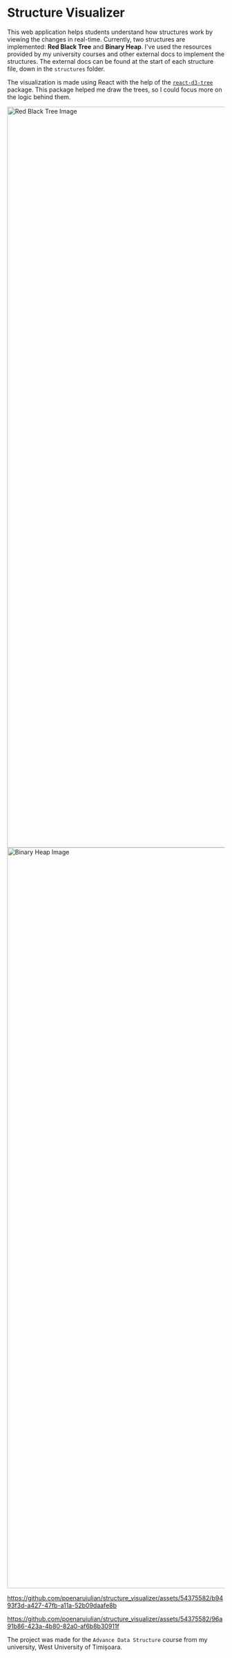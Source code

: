 # Structure Visualizer

This web application helps students understand how structures work by viewing the changes in real-time. Currently, two structures are implemented: **Red Black Tree** and **Binary Heap**. I've used the resources provided by my university courses and other external docs to implement the structures. The external docs can be found at the start of each structure file, down in the `structures` folder.

The visualization is made using React with the help of the [`react-d3-tree`](https://www.npmjs.com/package/react-d3-tree) package. This package helped me draw the trees, so I could focus more on the logic behind them.

<img width="1710" alt="Red Black Tree Image" src="https://github.com/poenaruiulian/structure_visualizer/assets/54375582/868bb654-409f-4240-8a7e-ddda89503237">
<img width="1710" alt="Binary Heap Image" src="https://github.com/poenaruiulian/structure_visualizer/assets/54375582/412049ad-58d0-49d3-bc1e-f8a0b9f36ef2">



https://github.com/poenaruiulian/structure_visualizer/assets/54375582/b9493f3d-a427-47fb-a11a-52b09daafe8b

https://github.com/poenaruiulian/structure_visualizer/assets/54375582/96a91b86-423a-4b80-82a0-af6b8b30911f

The project was made for the `Advance Data Structure` course from my university, West University of Timișoara.
